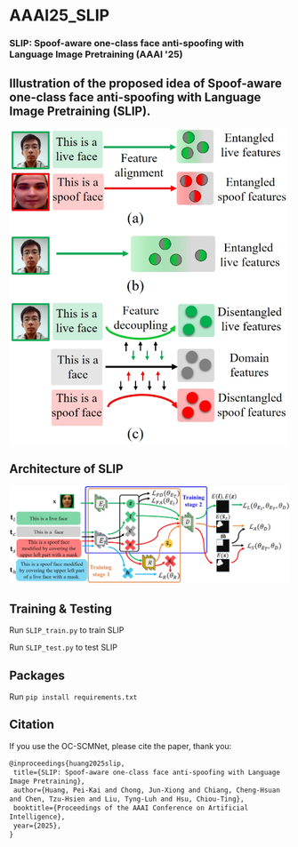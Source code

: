 # AAAI25_SLIP
### SLIP: Spoof-aware one-class face anti-spoofing with Language Image Pretraining (AAAI '25)

## Illustration of the proposed idea of **S**poof-aware one-class face anti-spoofing with **L**anguage **I**mage **P**retraining (SLIP).


<img src="figures/idea.png" alt="plot" width="500"/>

## Architecture of SLIP
![plot](figures/framework.png)

## Training & Testing
Run `SLIP_train.py` to train SLIP

Run `SLIP_test.py` to test SLIP

## Packages
Run `pip install requirements.txt`

## Citation

If you use the OC-SCMNet, please cite the paper, thank you:
 ```
@inproceedings{huang2025slip,
  title={SLIP: Spoof-aware one-class face anti-spoofing with Language Image Pretraining},
  author={Huang, Pei-Kai and Chong, Jun-Xiong and Chiang, Cheng-Hsuan and Chen, Tzu-Hsien and Liu, Tyng-Luh and Hsu, Chiou-Ting},
  booktitle={Proceedings of the AAAI Conference on Artificial Intelligence},
  year={2025},
}

```
